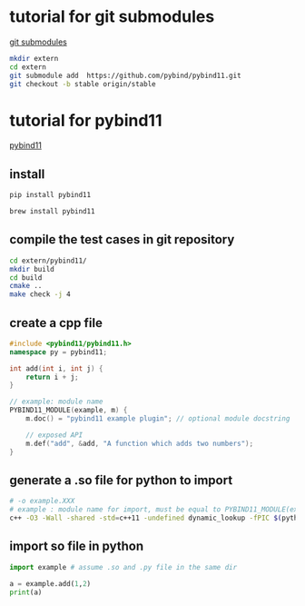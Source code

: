 # tutorial for git submodules

[git submodules](https://git-scm.com/book/en/v2/Git-Tools-Submodules)

```bash
mkdir extern
cd extern
git submodule add  https://github.com/pybind/pybind11.git
git checkout -b stable origin/stable
```

# tutorial for pybind11

[pybind11](https://pybind11.readthedocs.io/en/stable/installing.html)

## install 

```bash
pip install pybind11

brew install pybind11
```

## compile the test cases in git repository

```bash
cd extern/pybind11/
mkdir build
cd build
cmake ..
make check -j 4
```

## create a cpp file
```cpp
#include <pybind11/pybind11.h>
namespace py = pybind11;

int add(int i, int j) {
    return i + j;
}

// example: module name
PYBIND11_MODULE(example, m) {
    m.doc() = "pybind11 example plugin"; // optional module docstring

    // exposed API
    m.def("add", &add, "A function which adds two numbers");
}
```

## generate a .so file for python to import

```bash
# -o example.XXX 
# example : module name for import, must be equal to PYBIND11_MODULE(example, m)
c++ -O3 -Wall -shared -std=c++11 -undefined dynamic_lookup -fPIC $(python3-config --includes) -I ../extern/pybind11/include pybind11_test.cpp -o example$(python3-config --extension-suffix)
```

## import so file in python

```python
import example # assume .so and .py file in the same dir

a = example.add(1,2)
print(a)
```
